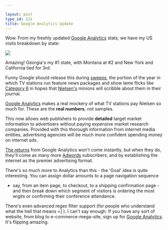 ```yaml
---

layout: post
typo_id: 121
title: Google Analytics Update
---
```

Wow. From my freshly updated [Google
Analytics](http://google.com/analytics) stats, we have my US visits
breakdown by state:

![](http://files.jnewland.com/states.png)

Amazing! Georgia's my \#1 state, with Montana at \#2 and New York and
California tied for 3rd.

Funny Google should release this during
[sweeps](http://gigaom.com/2005/11/11/sweeps-whatev/), the portion of
the year in which TV stations run feature news packages and show lame
flicks like [Category 6](http://www.imdb.com/title/tt0428144/) in hopes
that [Nielsen's](http://nielsenmedia.com/) minions will scribble about
them in their journal.

[Google Analytics](http://google.com/analytics) makes a real mockery of
what TV stations pay Nielsen so much for. These are the **real
numbers**, not samples.

This now allows web publishers to provide **detailed** target market
information to advertisers without paying expensive market research
companies. Provided with this thorough information from internet media
entities, advertising agencies will be much more confident spending
money on internet ads.

[The
returns](http://particletree.com/notebook/google-kicks-it-up-a-notch/)
from Google Analytics won't come instantly, but when they do, they'll
come as many more [Adwords](https://adwords.google.com/select/)
subscribers, and by establishing the internet as the premier advertising
format.

There's so much more to Analytics than this - the 'Goal' idea is quite
interesting. You can assign dollar amounts to a page navigation sequence
- say, from an item page, to checkout, to a shipping confirmation page -
and then break down which segment of visitors is ordering the most
wigits or confirming their conference attendance.

There's even advanced regex filter support (for people who understand
what the hell that means =\] ). I can't say enough. If you have any sort
of website, from blog to e-commerce-mega-site, sign up for [Google
Analytics](http://google.com/analytics). It's flipping amazing.
